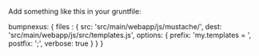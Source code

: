 Add something like this in your gruntfile:

  bumpnexus: {
    files : {
      src: 'src/main/webapp/js/mustache/',
      dest: 'src/main/webapp/js/src/templates.js',
      options: {
        prefix: 'my.templates = ',
        postfix: ';',
        verbose: true
      }
    }
  }
